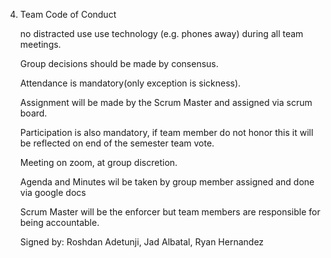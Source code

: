 4) Team Code of Conduct

   no distracted use use technology (e.g. phones away) during all team meetings.
   
   Group decisions should be made by consensus.
   
   Attendance is mandatory(only exception is sickness).
   
   Assignment will be made by the Scrum Master and assigned via scrum board.
   
   Participation is also mandatory, if team member do not honor this it will be reflected on end of the semester team vote.
   
   Meeting on zoom, at group discretion.
   
   Agenda and Minutes wil be taken by group member assigned and done via google docs
   
   Scrum Master will be the enforcer but team members are responsible for being accountable.



   Signed by:
      Roshdan Adetunji, 
      Jad Albatal,
      Ryan Hernandez
   
   
   


